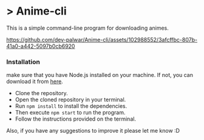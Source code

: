 # > Anime-cli
This is a simple command-line program for downloading animes.



https://github.com/dev-palwar/Anime-cli/assets/102988552/3afcffbc-807b-41a0-a442-5097b0cb6920



### Installation
make sure that you have Node.js installed on your machine. If not, you can download it from [here](https://nodejs.org/).

- Clone the repository.
- Open the cloned repository in your terminal.
- Run `npm install` to install the dependencies.
- Then execute `npm start` to run the program.
- Follow the instructions provided on the terminal.

Also, if you have any suggestions to improve it please let me know :D 
